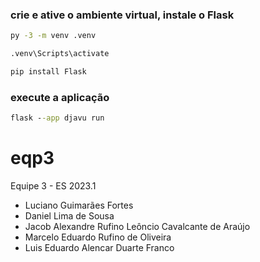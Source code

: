 ### crie e ative o ambiente virtual, instale o Flask
```cmd
py -3 -m venv .venv
```
```cmd
.venv\Scripts\activate
```
```cmd
pip install Flask
```
### execute a aplicação
```cmd
flask --app djavu run 
```

# eqp3
Equipe 3 - ES 2023.1
- Luciano Guimarães Fortes
- Daniel Lima de Sousa
- Jacob Alexandre Rufino Leôncio Cavalcante de Araújo
- Marcelo Eduardo Rufino de Oliveira 
- Luis Eduardo Alencar Duarte Franco

